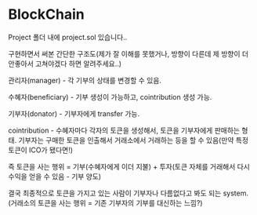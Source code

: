 # BlockChain

Project 폴더 내에 project.sol 있습니다..

구현하면서 써본 간단한 구조도(제가 잘 이해를 못했거나, 방향이 다른데 제 방향이 더 안좋아서 고쳐야겠다 하면 알려주세요..)

관리자(manager) - 각 기부의 상태를 변경할 수 있음.

수혜자(beneficiary) - 기부 생성이 가능하고, cointribution 생성 가능.

기부자(donator) - 기부자에게 transfer 가능.

cointribution - 수혜자마다 각자의 토큰을 생성해서, 토큰을 기부자에게 판매하는 형태. 
기부자는 구매한 토큰을 인출해서 거래소에서 거래하는 등을 할 수 있음(만약 특정 토큰이 ICO가 됐다면!)

즉 토큰을 사는 행위 = 기부(수혜자에게 이더 지불) + 투자(토큰 자체를 거래해서 다시 수익을 얻을 수 있음 - 기부 양도)

결국 최종적으로 토큰을 가지고 있는 사람이 기부자나 다름없다고 봐도 되는 system.
(거래소의 토큰을 사는 행위 = 기존 기부자의 기부를 대신하는 느낌?)